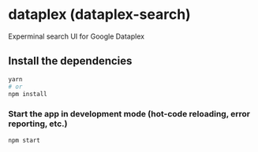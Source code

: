 # dataplex (dataplex-search)

Experminal search UI for Google Dataplex

## Install the dependencies

```bash
yarn
# or
npm install
```

### Start the app in development mode (hot-code reloading, error reporting, etc.)

```bash
npm start
```
